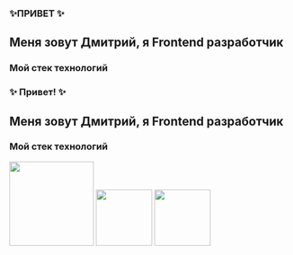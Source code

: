 ### ✨ПРИВЕТ ✨
## Меня зовут Дмитрий, я Frontend разработчик

### Мой стек технологий

### ✨ Привет! ✨
## Меня зовут Дмитрий, я Frontend разработчик

### Мой стек технологий

<img src="https://github.com/Dveyn/Dveyn/assets/45439179/ffeaf31e-20c1-460d-860f-0fa7262965fb" width="150" height="150">
<img src="https://github.com/Dveyn/Dveyn/assets/45439179/a4e0ee35-1d89-4781-8c9f-7632ba7c607b" width="100">
<img src="https://github.com/Dveyn/Dveyn/assets/45439179/e8a9c074-c921-46c9-82ea-0ebf723c1402" width="100">


<!--
**Dveyn/Dveyn** is a ✨ _special_ ✨ repository because its `README.md` (this file) appears on your GitHub profile.

Here are some ideas to get you started:

- 🔭 I’m currently working on ...
- 🌱 I’m currently learning ...
- 👯 I’m looking to collaborate on ...
- 🤔 I’m looking for help with ...
- 💬 Ask me about ...
- 📫 How to reach me: ...
- 😄 Pronouns: ...
- ⚡ Fun fact: ...
-->

